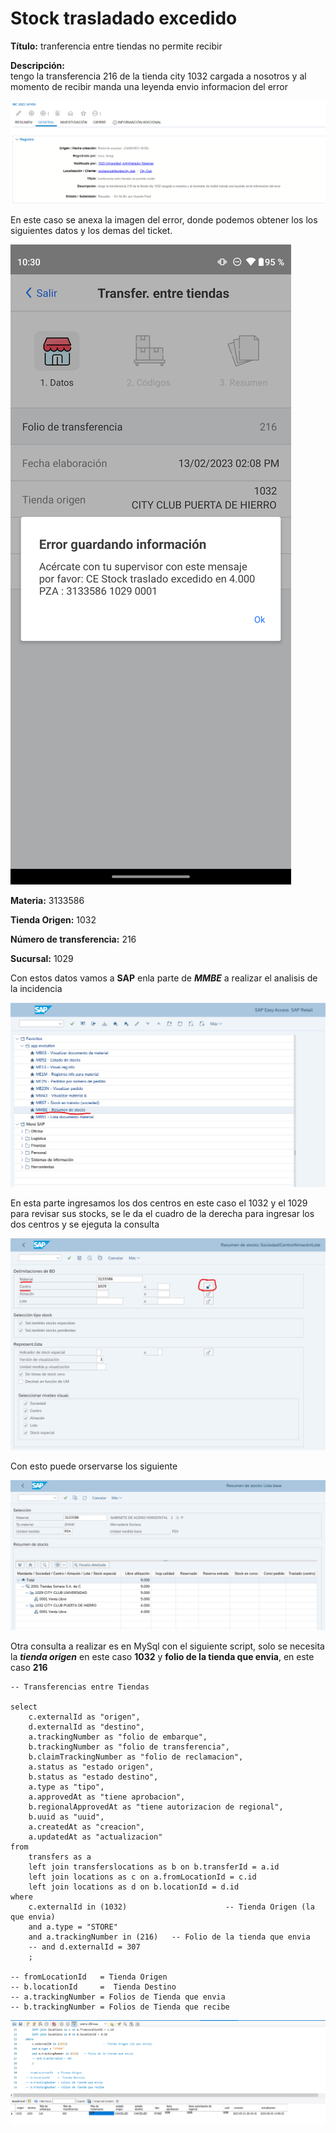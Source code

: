 # Stock trasladado excedido

**Título:**
tranferencia entre tiendas no permite recibir

**Descripción:**	
tengo la transferencia 216 de la tienda city 1032 cargada a nosotros y al momento de recibir manda una leyenda envio informacion del error



![](./img/inventarioExcedido.png)

En este caso se anexa la imagen del error, donde podemos obtener los los siguientes datos y los demas del ticket.

![](./img/inventarioExcedido2.png)

**Materia:** 3133586

**Tienda Origen:** 1032

**Número de transferencia:** 216

**Sucursal:** 1029

Con estos datos vamos a **SAP** enla parte de ***MMBE*** a realizar el analisis de la incidencia

![](./img/inventarioExcedido3.png)

En esta parte ingresamos los dos centros en este caso el 1032 y el 1029 para revisar sus stocks, se le da el cuadro de la derecha para ingresar los dos centros y se ejeguta la consulta

![](./img/inventarioExcedido4.png)

Con esto puede orservarse los siguiente

![](./img/inventarioExcedido5.png)

Otra consulta a realizar es en MySql con el siguiente script, solo se necesita la ***tienda origen*** en este caso **1032** y **folio de la tienda que envia**, en este caso **216**

    -- Transferencias entre Tiendas

    select
        c.externalId as "origen",
        d.externalId as "destino",
        a.trackingNumber as "folio de embarque",
        b.trackingNumber as "folio de transferencia",
        b.claimTrackingNumber as "folio de reclamacion",
        a.status as "estado origen",
        b.status as "estado destino",
        a.type as "tipo",
        a.approvedAt as "tiene aprobacion",
        b.regionalApprovedAt as "tiene autorizacion de regional",
        b.uuid as "uuid",
        a.createdAt as "creacion",
        a.updatedAt as "actualizacion"
    from
        transfers as a
        left join transferslocations as b on b.transferId = a.id
        left join locations as c on a.fromLocationId = c.id
        left join locations as d on b.locationId = d.id
    where
        c.externalId in (1032)						-- Tienda Origen (la que envia)
        and a.type = "STORE"
        and a.trackingNumber in (216)	-- Folio de la tienda que envia
        -- and d.externalId = 307
        ;

    -- fromLocationId 	= Tienda Origen
    -- b.locationId 	=  Tienda Destino
    -- a.trackingNumber	= Folios de Tienda que envia
    -- b.trackingNumber	= Folios de Tienda que recibe


![](./img/inventarioExcedido6.png)



